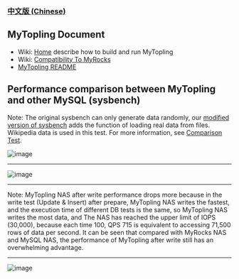 ### [中文版 (Chinese)](./README-zh_cn.md)

## MyTopling Document
* Wiki: [Home](https://github.com/topling/mytopling-wiki-en/wiki) describe how to build and run MyTopling
* Wiki: [Compatibility To MyRocks](https://github.com/topling/mytopling-wiki-en/wiki/Compatibility-To-MyRocks)
* [MyTopling README](./README.mytopling.md)

## Performance comparison between MyTopling and other MySQL (sysbench)
Note: The original sysbench can only generate data randomly, our [modified version of sysbench](https://github.com/topling/sysbench) adds the function of loading real data from files. Wikipedia data is used in this test. For more information, see [Comparison Test](https://github.com/topling/mytopling-wiki-en/wiki/MyTopling-Sysbench-With-Other-MySQL).

![image](https://user-images.githubusercontent.com/54310035/218080504-c77b152c-72eb-4560-8e83-08a2eb3c4646.png)

---

![image](https://user-images.githubusercontent.com/54310035/218080865-ce2106fe-b508-4523-8e60-1d7a5a3a7cf3.png)

---

Note: MyTopling NAS after write performance drops more because in the write test (Update & Insert) after prepare, MyTopling NAS writes the fastest, and the execution time of different DB tests is the same, so MyTopling NAS writes the most data, and The NAS has reached the upper limit of IOPS (30,000), because each time 100, QPS 715 is equivalent to accessing 71,500 rows of data per second. It can be seen that compared with MyRocks NAS and MySQL NAS, the performance of MyTopling after write still has an overwhelming advantage.

---

<!-- MyTopling cloud-native architecture -->
![image](https://user-images.githubusercontent.com/54310035/217221215-c23775ae-9277-4405-bce7-c18f61ecf9c0.png)
